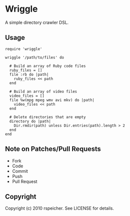 # Wriggle

A simple directory crawler DSL.

## Usage

    require 'wriggle'

    wriggle '/path/to/files' do

      # Build an array of Ruby code files
      ruby_files = []
      file :rb do |path|
        ruby_files << path
      end

      # Build an array of video files
      video_files = []
      file %w(mpg mpeg wmv avi mkv) do |path|
        video_files << path
      end

      # Delete directories that are empty
      directory do |path|
        Dir.rmdir(path) unless Dir.entries(path).length > 2
      end
    end

## Note on Patches/Pull Requests

* Fork
* Code
* Commit
* Push
* Pull Request

## Copyright

Copyright (c) 2010 rspeicher. See LICENSE for details.
